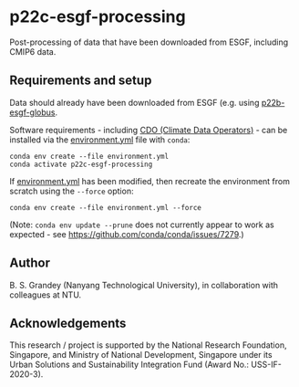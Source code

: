 # p22c-esgf-processing
Post-processing of data that have been downloaded from ESGF, including CMIP6 data.

## Requirements and setup
Data should already have been downloaded from ESGF (e.g. using [p22b-esgf-globus](https://github.com/grandey/p22b-esgf-globus).

Software requirements - including [CDO (Climate Data Operators)](https://code.mpimet.mpg.de/projects/cdo/) - can be installed via the [environment.yml](environment.yml) file with `conda`:
```
conda env create --file environment.yml
conda activate p22c-esgf-processing
```

If [environment.yml](environment.yml) has been modified, then recreate the environment from scratch using the `--force` option:
```
conda env create --file environment.yml --force
```
(Note: `conda env update --prune` does not currently appear to work as expected - see https://github.com/conda/conda/issues/7279.)

## Author
B. S. Grandey (Nanyang Technological University), in collaboration with colleagues at NTU.

## Acknowledgements
This research / project is supported by the National Research Foundation, Singapore, and Ministry of National Development, Singapore under its Urban Solutions and Sustainability Integration Fund (Award No.: USS-IF-2020-3).
